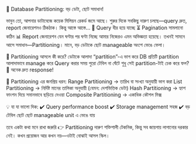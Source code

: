 🚀 Database Partitioning: বড় ডেটা, ছোট সমাধান!

ভাবুন তো, আপনার ডাটাবেজে কয়েক মিলিয়ন রেকর্ড জমে আছে।
 শুরুর দিকে সবকিছু দারুণ চলছে—query দ্রুত, report জেনারেশনও ঠিকঠাক।
কিন্তু আস্তে আস্তে…
 🔎 Query ধীর হয়ে যাচ্ছে
 ⏳ Pagination সামলানো কঠিন
 📊 Report জেনারেশন যেন ঘণ্টার পর ঘণ্টা নিচ্ছে
আমার নিজেরও এমন অভিজ্ঞতা হয়েছে। তখনই সামনে আসে সমাধান—Partitioning।
 মানে, বড় ডেটাকে ছোট manageable অংশে ভেঙে ফেলা।

📝 Partitioning আসলে কী করে?
ডেটাকে আলাদা “partition”-এ ভাগ করে
DB প্রতিটি partition আলাদাভাবে manage করে
Query করার সময় পুরো টেবিল না ঘেঁটে শুধু সেই partition-টাই চেক করে
ফল? 🚀 অনেক দ্রুত response!

🔑 Partitioning এর জনপ্রিয় ধরন:
Range Partitioning → তারিখ বা সংখ্যা অনুযায়ী ভাগ করা
List Partitioning → নির্দিষ্ট মানের তালিকা অনুযায়ী (যেমন: দেশভিত্তিক ডেটা)
Hash Partitioning → হ্যাশ ফাংশন দিয়ে সমানভাবে ছড়িয়ে দেওয়া
Composite Partitioning → একাধিক কৌশল মিক্স

💡 যা যা ভালো দিক:
 ✔️ Query performance boost
 ✔️ Storage management সহজ
 ✔️ বড় টেবিল ছোট ছোট manageable unit এ ভেঙে যায়

তবে একটা কথা মনে রাখা জরুরি 👉 Partitioning দারুণ শক্তিশালী টেকনিক, কিন্তু সব জায়গায় লাগানোর দরকার নেই।
 কখন প্রয়োজন আর কখন নয়—ওটাই বোঝাই আসল স্কিল।
